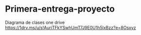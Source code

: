 # Primera-entrega-proyecto
Diagrama de clases one drive 
https://1drv.ms/u/s!AuriTFkYSwhUmT7J9E0U1h5lxBzz?e=8Osxyz
